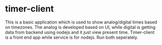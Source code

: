 # timer-client
This is a basic application which is used to show analog/digital times based on timezones.
The analog is developed based on UI, while digital is getting data from backend using nodejs and it just view present time.
Timer-client is a front end app while service is for nodejs.
Run both seperately.

